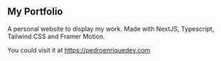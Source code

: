 ## My Portfolio

A personal website to display my work. Made with NextJS, Typescript, Tailwind CSS and Framer Motion.

You could visit it at https://pedroenriquedev.com
